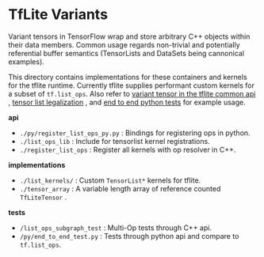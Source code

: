 # TfLite Variants

Variant tensors in TensorFlow wrap and store arbitrary C++ objects within their
data members. Common usage regards non-trivial and potentially referential
buffer semantics (TensorLists and DataSets being cannonical examples).

This directory contains implementations for these containers
and kernels for the tflite runtime.
Currently tflite supplies performant custom kernels for a subset of
`tf.list_ops`.
Also refer to [variant tensor in the tflite common api](https://github.com/tensorflow/tensorflow/blob/61c76427561a46d03605370fc685d810c1c3e717/tensorflow/lite/core/c/common.h#L1320C9-L1320C9)
, [tensor list legalization](https://github.com/tensorflow/tensorflow/blob/d36fb81bc1ef258d5024b791d61cdd5136ca09af/tensorflow/compiler/mlir/lite/transforms/legalize_tensorlist.cc)
, and [end to end python tests](https://github.com/tensorflow/tensorflow/blob/d36fb81bc1ef258d5024b791d61cdd5136ca09af/tensorflow/lite/kernels/variants/py/end_to_end_test.py)
for example usage.

**api**

* `./py/register_list_ops_py.py` : Bindings for registering ops in python.
* `./list_ops_lib` : Include for tensorlist kernel registrations.
* `./register_list_ops` : Register all kernels with op resolver in C++.

**implementations**

* `./list_kernels/` : Custom `TensorList*` kernels for tflite.
* `./tensor_array` : A variable length array of reference counted `TfLiteTensor`
.

**tests**

* `/list_ops_subgraph_test` : Multi-Op tests through C++ api.
* `/py/end_to_end_test.py` : Tests through python api and compare to `tf.list_ops`.
